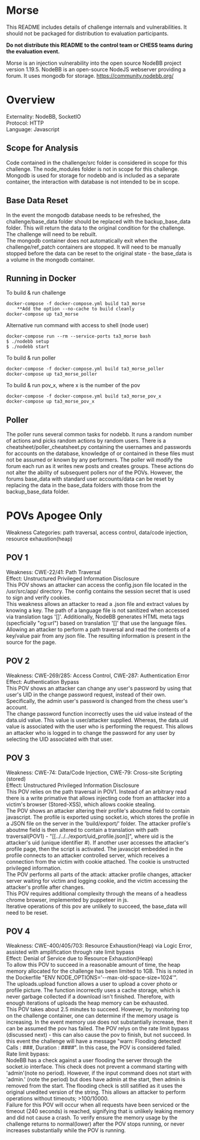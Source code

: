 # Morse
This README includes details of challenge internals and vulnerabilities. It should not be packaged for distribution to evaluation participants.

**Do not distribute this README to the control team or CHESS teams during the evaluation event.**

Morse is an injection vulnerability into the open source NodeBB project version 1.19.5. NodeBB is an open-source NodeJS webserver providing a forum. It uses mongodb for storage. https://community.nodebb.org/

# Overview
Externality: NodeBB, SocketIO<br />
Protocol: HTTP<br />
Language: Javascript<br />

## Scope for Analysis
Code contained in the challenge/src folder is considered in scope for this challenge. The node_modules folder is not in scope for this challenge. Mongodb is used for storage for nodebb and is included as a separate container, the interaction with database is not intended to be in scope. 

## Base Data Reset
In the event the mongodb database needs to be refreshed, the challenge/base_data folder should be replaced with the backup_base_data folder. This will return the data to the original condition for the challenge. The challenge will need to be rebuilt.<br /> 
The mongodb container does not automatically exit when the challenge/ref_patch containers are stopped. It will need to be manually stopped before the data can be reset to the original state - the base_data is a volume in the mongodb container.

## Running in Docker
To build & run challenge
```
docker-compose -f docker-compose.yml build ta3_morse
    **Add the option --no-cache to build cleanly
docker-compose up ta3_morse
```
Alternative run command with access to shell (node user)
```
docker-compose run --rm --service-ports ta3_morse bash
$ ./nodebb setup
$ ./nodebb start
```
To build & run poller
```
docker-compose -f docker-compose.yml build ta3_morse_poller
docker-compose up ta3_morse_poller
```
To build & run pov_x, where x is the number of the pov
```
docker-compose -f docker-compose.yml build ta3_morse_pov_x
docker-compose up ta3_morse_pov_x
```

## Poller
The poller runs several common tasks for nodebb. It runs a random number of actions and picks random actions by random users. There is a cheatsheet/poller_cheatsheet.py containing the usernames and passwords for accounts on the database, knowledge of or contained in these files must not be assumed or known by any performers. The poller will modify the forum each run as it writes new posts and creates groups. These actions do not alter the ability of subsequent pollers nor of the POVs. However, the forums base_data with standard user accounts/data can be reset by replacing the data in the base_data folders with those from the backup_base_data folder.

# POVs Apogee Only
Weakness Categories: path traversal, access control, data/code injection, resource exhaustion(heap)

## POV 1
Weakness:   CWE-22/41: Path Traversal<br />
Effect:     Unstructured Privileged Information Disclosure<br />
This POV shows an attacker can access the config.json file located in the /usr/src/app/ directory. The config contains the session secret that is used to sign and verify cookies.<br />
This weakness allows an attacker to read a .json file and extract values by knowing a key. The path of a language file is not sanitized when accessed via translation tags '[]'. Additionally, NodeBB generates HTML meta tags (specficially "og:url") based on translation '[]' that use the language files. Allowing an attacker to perform a path traversal and read the contents of a key/value pair from any json file. The resulting information is present in the source for the page.

## POV 2
Weakness:   CWE-269/285: Access Control, CWE-287: Authentication Error<br />
Effect:     Authentication Bypass<br />
This POV shows an attacker can change any user's password by using that user's UID in the change password request, instead of their own. Specifically, the admin user's password is changed from the chess user's account.<br />
The change password function incorrectly uses the uid value instead of the data.uid value. This value is user/attacker supplied. Whereas, the data.uid value is associated with the user who is performing the request. This allows an attacker who is logged in to change the password for any user by selecting the UID associated with that user.

## POV 3
Weakness:   CWE-74: Data/Code Injection, CWE-79: Cross-site Scripting (stored)<br />
Effect:     Unstructured Privileged Information Disclosure<br />
This POV relies on the path traversal in POV1. Instead of an arbitrary read there is a write primative that allows injecting code from an atttacker into a victim's browser (Stored-XSS), which allows cookie stealing. <br />
The POV shows an attacker altering their profile's aboutme field to contain javascript. The profile is exported using socket.io, which stores the profile in a JSON file on the server in the 'build/export/' folder. The attacker profile's aboutme field is then altered to contain a translation with path traversal(POV1) - "[[../../../export/uid_profile.json]]", where uid is the attacker's uid (unique identifier #). If another user accesses the attacker's profile page, then the script is activated. The javascipt embedded in the profile connects to an attacker controlled server, which receives a connection from the victim with cookie attached. The cookie is unstructed privileged information.<br />
The POV performs all parts of the attack: attacker profile changes, attacker server waiting for victim and logging cookie, and the victim accessing the attacker's profile after changes.<br />
This POV requires additional complexity through the means of a headless chrome browser, implemented by puppeteer in js.<br />
Iterative operations of this pov are unlikely to succeed, the base_data will need to be reset.

## POV 4
Weakness:   CWE-400/405/703: Resource Exhaustion(Heap) via Logic Error, assisted with amplification through rate limit bypass<br />
Effect:     Denial of Service due to Resource Exhaustion(Heap)<br />
To allow this POV to succeed in a reasonable amount of time, the heap memory allocated for the challenge has been limited to 1GB. This is noted in the Dockerfile "ENV NODE_OPTIONS='--max-old-space-size=1024'".<br />
The uploads.upload function allows a user to upload a cover photo or profile picture. The function incorrectly uses a cache storage, which is never garbage collected if a download isn't finished. Therefore, with enough iterations of uploads the heap memory can be exhausted. <br />
This POV takes about 2.5 minutes to succeed. However, by monitoring top on the challenge container, one can determine if the memory usage is increasing. In the event memory use does not substantially increase, then it can be assumed the pov has failed. The POV relys on the rate limit bypass (discussed next) - this can also cause the pov to finish, but not succeed. In this event the challenge will have a message "warn: Flooding detected! Calls : ###, Duration : ####". In this case, the POV is considered failed.<br />
Rate limit bypass:<br />
NodeBB has a check against a user flooding the server through the socket.io interface. This check does not prevent a command starting with 'admin'(note no period). However, if the input command does not start with 'admin.' (note the period) but does have admin at the start, then admin is removed from the start. The flooding check is still satified as it uses the original unedited version of the string. This allows an attacker to perform operations without timeouts; >100/10000.<br />
Failure for this POV will occur when all requests have been serviced or the timeout (240 seconds) is reached, signifying that is unlikely leaking memory and did not cause a crash. To verify ensure the memory usage by the challenge returns to normal(lower) after the POV stops running, or never increases substantially while the POV is running.
